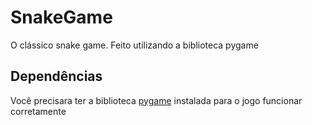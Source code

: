 # SnakeGame
O clássico snake game. Feito utilizando a biblioteca pygame
## Dependências
Você precisara ter a biblioteca [pygame](https://www.pygame.org/) instalada para o jogo
funcionar corretamente
